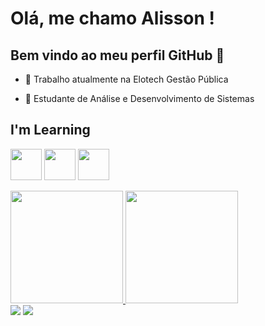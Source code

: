 

  # Olá, me chamo Alisson ! 
  
  ## Bem vindo ao meu perfil GitHub 👋
  
- 🔭 Trabalho atualmente na Elotech Gestão Pública
  
- 🌱 Estudante de Análise e Desenvolvimento de Sistemas


## I'm Learning


<img src="https://cdn.jsdelivr.net/gh/devicons/devicon@latest/icons/postgresql/postgresql-original-wordmark.svg" width="50" height="50"/> <img src="https://cdn.jsdelivr.net/gh/devicons/devicon@latest/icons/dbeaver/dbeaver-original.svg" width="50" height="50"/> <img src="https://cdn.jsdelivr.net/gh/devicons/devicon@latest/icons/python/python-original-wordmark.svg" width="50" height="50"/>

<div>
<a href="https://github.com/AlissonCogo">
<img loading="lazy" height="180em" src="https://github-readme-stats.vercel.app/api/top-langs/?username=AlissonCogo&layout=compact&langs_count=7&theme=dracula"/>
<img loading="lazy" height="180em" src="https://github-readme-stats.vercel.app/api?username=AlissonCogo&show_icons=true&theme=dracula&include_all_commits=true&count_private=true"/>
</div>

<div>
<a href="https://instagram.com/bufft_alisson/" target="_blank"><img loading="lazy" src="https://img.shields.io/badge/-Instagram-%23E4405F?style=for-the-badge&logo=instagram&logoColor=white" target="_blank"></a>
<a href="https://www.linkedin.com/in/alisson-buffetti/" target="_blank"><img loading="lazy" src="https://img.shields.io/badge/-LinkedIn-%230077B5?style=for-the-badge&logo=linkedin&logoColor=white" target="_blank"></a>   
</div>

